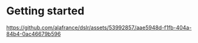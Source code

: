 # Getting started
https://github.com/alafrance/dslr/assets/53992857/aae5948d-f1fb-404a-84b4-0ac46679b596

